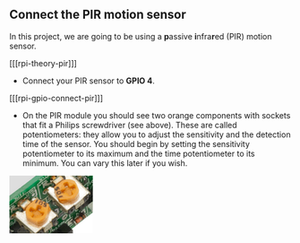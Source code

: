 ## Connect the PIR motion sensor

In this project, we are going to be using a **p**assive **i**nfra**r**ed (PIR) motion sensor.

[[[rpi-theory-pir]]]

- Connect your PIR sensor to **GPIO 4**.

[[[rpi-gpio-connect-pir]]]

- On the PIR module you should see two orange components with sockets that fit a Philips screwdriver (see above). These are called potentiometers: they allow you to adjust the sensitivity and the detection time of the sensor. You should begin by setting the sensitivity potentiometer to its maximum and the time potentiometer to its minimum. You can vary this later if you wish.

![PIR potentiometers](images/pir_potentiometers.png)
